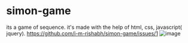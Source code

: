 # simon-game
its a game of sequence. it's made with the help of html, css, javascript( jquery).
https://github.com/i-m-rishabh/simon-game/issues/1
![image](https://user-images.githubusercontent.com/103870786/212724525-c0355b26-d712-4429-ab33-633871517d1d.png)


